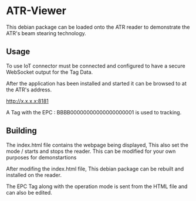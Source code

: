 # ATR-Viewer

This debian package can be loaded onto the ATR reader to demonstrate the ATR's beam stearing technology. 

## Usage

To use IoT connector must be connected and configured to have a secure WebSocket output for the Tag Data.

After the application has been installed and started it can be browsed to at the ATR's address.

http://x.x.x.x:8181

A Tag with the EPC : BBBB00000000000000000001 is used to tracking.

## Building

The index.html file contains the webpage being displayed, This also set the mode / starts and stops the reader. This can be modified for your own purposes for demonstartions

After modifing the index.html file, This debian package can be rebuilt and installed on the reader.

The EPC Tag along with the operation mode is sent from the HTML file and can also be edited.

